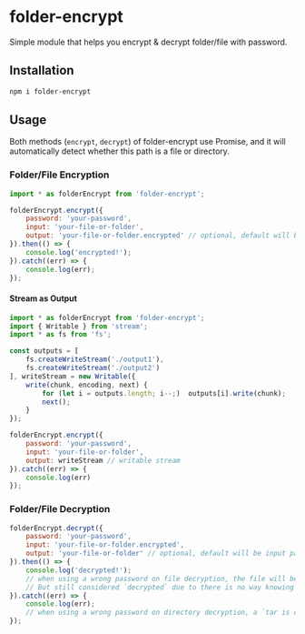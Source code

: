 # folder-encrypt
 Simple module that helps you encrypt & decrypt folder/file with password.

## Installation
```sh
npm i folder-encrypt
```

## Usage
Both methods (```encrypt```, ```decrypt```) of folder-encrypt use Promise, and it will automatically detect whether this path is a file or directory.

### Folder/File Encryption
```js
import * as folderEncrypt from 'folder-encrypt';

folderEncrypt.encrypt({
    password: 'your-password',
    input: 'your-file-or-folder',
    output: 'your-file-or-folder.encrypted' // optional, default will be input path with extension `encrypted`
}).then(() => {
    console.log('encrypted!');
}).catch((err) => {
    console.log(err);
});
```

#### Stream as Output
```js
import * as folderEncrypt from 'folder-encrypt';
import { Writable } from 'stream';
import * as fs from 'fs';

const outputs = [
    fs.createWriteStream('./output1'),
    fs.createWriteStream('./output2')
], writeStream = new Writable({
    write(chunk, encoding, next) {
        for (let i = outputs.length; i--;)  outputs[i].write(chunk);
        next();
    }
});

folderEncrypt.encrypt({
    password: 'your-password',
    input: 'your-file-or-folder',
    output: writeStream // writable stream
}).catch((err) => {
    console.log(err)
});
```
### Folder/File Decryption
```js
folderEncrypt.decrypt({
    password: 'your-password',
    input: 'your-file-or-folder.encrypted',
    output: 'your-file-or-folder' // optional, default will be input path without extension
}).then(() => {
    console.log('decrypted!');
    // when using a wrong password on file decryption, the file will be decrypted to a bunch of garbled text. 
    // But still considered `decrypted` due to there is no way knowing the original content.
}).catch((err) => {
    console.log(err); 
    // when using a wrong password on directory decryption, a `tar is corrupted` error will occured.
});
```